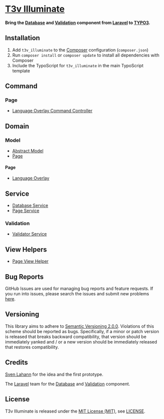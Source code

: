 [T3v Illuminate]
================

**Bring the [Database] and [Validation] component from [Laravel] to [TYPO3].**

Installation
------------

1. Add `t3v_illuminate` to the [Composer] configuration (`composer.json`)
2. Run `composer install` or `composer update` to install all dependencies with Composer
3. Include the TypoScript for `t3v_illuminate` in the main TypoScript template

Command
-------

### Page

* [Language Overlay Command Controller]

Domain
------

### Model

* [Abstract Model]
* [Page]

#### Page

* [Language Overlay]

Service
-------

* [Database Service]
* [Page Service]

### Validation

* [Validator Service]

View Helpers
------------

* [Page View Helper]

Bug Reports
-----------

GitHub Issues are used for managing bug reports and feature requests. If you run into issues, please search the issues
and submit new problems [here].

Versioning
----------

This library aims to adhere to [Semantic Versioning 2.0.0]. Violations of this scheme should be reported as bugs.
Specifically, if a minor or patch version is released that breaks backward compatibility, that version should be
immediately yanked and / or a new version should be immediately released that restores compatibility.

Credits
-------

[Sven Lahann] for the idea and the first prototype.

The [Laravel] team for the [Database] and [Validation] component.

License
-------

T3v Illuminate is released under the [MIT License (MIT)], see [LICENSE].

[Abstract Model]: https://github.com/t3v/t3v_illuminate/blob/master/Classes/Domain/Model/AbstractModel.php "Abstract Model"
[Database Service]: https://github.com/t3v/t3v_illuminate/blob/master/Classes/Service/DatabaseService.php "Database Service"
[Language Overlay Command Controller]: https://github.com/t3v/t3v_illuminate/blob/master/Classes/Command/Page/LanguageOverlayCommandController.php "Language Overlay Command Controller"
[Language Overlay]: https://github.com/t3v/t3v_illuminate/blob/master/Classes/Domain/Model/Page/LanguageOverlay.php "Language Overlay"
[Page Service]: https://github.com/t3v/t3v_illuminate/blob/master/Classes/Service/PageService.php "Page Service"
[Page View Helper]: https://github.com/t3v/t3v_illuminate/blob/master/Classes/ViewHelpers/PageViewHelper.php "Page View Helper"
[Page]: https://github.com/t3v/t3v_illuminate/blob/master/Classes/Domain/Model/Page.php "Page"
[Validator Service]: https://github.com/t3v/t3v_illuminate/blob/master/Classes/Service/Validation/ValidatorService.php "Validator Service"

[Composer]: https://getcomposer.org "Dependency Manager for PHP"
[Database]: https://github.com/illuminate/database "Illuminate Database component"
[here]: https://github.com/t3v/t3v_illuminate/issues "GitHub Issue Tracker"
[Illuminate]: https://github.com/illuminate "The components that make up the Laravel PHP framework."
[Laravel]: https://laravel.com "The PHP Framework For Web Artisans"
[LICENSE]: https://raw.githubusercontent.com/t3v/t3v_illuminate/master/LICENSE "License"
[MIT License (MIT)]: http://opensource.org/licenses/MIT "The MIT License (MIT)"
[Semantic Versioning 2.0.0]: http://semver.org "Semantic Versioning 2.0.0"
[Sven Lahann]: https://github.com/svenlahann "Sven Lahann at GitHub"
[T3v Illuminate]: https://t3v.github.io/t3v_illuminate/ "Bring the Database and Validation component from Laravel to TYPO3."
[TYPO3]: https://typo3.org "The Enterprise Open Source CMS"
[TYPO3voila]: https://github.com/t3v "“UH LÁLÁ, TYPO3!”"
[Validation]: https://github.com/illuminate/validation "Illuminate Validation component"
